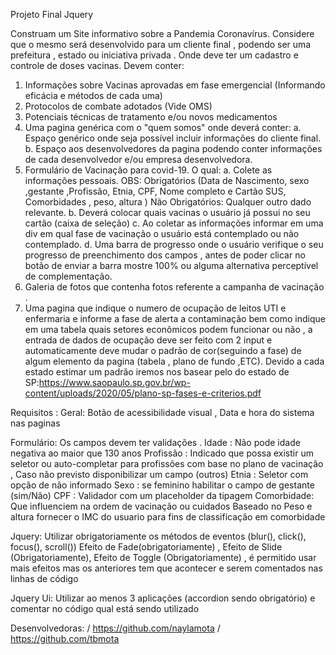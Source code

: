 Projeto Final Jquery

Construam um Site informativo sobre a Pandemia Coronavírus.
Considere que o mesmo será desenvolvido para um cliente final , podendo ser uma prefeitura , estado ou iniciativa privada . Onde deve ter um cadastro e controle de doses vacinas. Devem conter:

1. Informações sobre Vacinas aprovadas em fase emergencial (Informando eficácia e métodos de cada uma)
2. Protocolos de combate adotados (Vide OMS)
3. Potenciais técnicas de tratamento e/ou novos medicamentos
4. Uma pagina genérica com o "quem somos" onde deverá conter:
     a. Espaço genérico onde seja possível incluir informações do cliente final.
     b. Espaço aos desenvolvedores da pagina podendo conter informações de cada desenvolvedor
     e/ou empresa desenvolvedora.
5. Formulário de Vacinação para covid-19. O qual:
     a. Colete as informações pessoais.
     OBS: Obrigatórios (Data de Nascimento, sexo ,gestante ,Profissão, Etnia, CPF, Nome completo e              Cartão SUS, Comorbidades , peso, altura )
     Não Obrigatórios: Qualquer outro dado relevante.
     b. Deverá colocar quais vacinas o usuário já possui no seu cartão (caixa de seleção)
     c. Ao coletar as informações informar em uma div em qual fase de vacinação o usuário está
contemplado ou não contemplado.
      d. Uma barra de progresso onde o usuário verifique o seu progresso de preenchimento dos
campos , antes de poder clicar no botão de enviar a barra mostre 100% ou alguma alternativa
perceptível de complementação.
6. Galeria de fotos que contenha fotos referente a campanha de vacinação .
7. Uma pagina que indique o numero de ocupação de leitos UTI e enfermaria e informe a fase de alerta a contaminação bem como indique em uma tabela quais setores econômicos podem funcionar ou não , a entrada de dados de ocupação deve ser feito com 2 input e automaticamente deve mudar o padrão de cor(seguindo a fase) de algum elemento da pagina (tabela , plano de fundo ,ETC). Devido a cada estado estimar um padrão iremos nos basear pelo do estado de SP:https://www.saopaulo.sp.gov.br/wp-content/uploads/2020/05/plano-sp-fases-e-criterios.pdf

Requisitos :
Geral: Botão de acessibilidade visual , Data e hora do sistema nas paginas

Formulário: Os campos devem ter validações .
Idade : Não pode idade negativa ao maior que 130 anos
Profissão : Indicado que possa existir um seletor ou auto-completar para profissões com base no
plano de vacinação , Caso não previsto disponibilizar um campo (outros)
Etnia : Seletor com opção de não informado
Sexo : se feminino habilitar o campo de gestante (sim/Não)
CPF : Validador com um placeholder da tipagem
Comorbidade: Que influenciem na ordem de vacinação ou cuidados
Baseado no Peso e altura fornecer o IMC do usuario para fins de classificação em comorbidade

Jquery: Utilizar obrigatoriamente os métodos de eventos (blur(), click(), focus(), scroll())
Efeito de Fade(obrigatoriamente) , Efeito de Slide (Obrigatoriamente), Efeito de Toggle (Obrigatoriamente) , é permitido usar mais efeitos mas os anteriores tem que acontecer e serem comentados nas linhas de código

Jquery Ui: Utilizar ao menos 3 aplicações (accordion sendo obrigatório) e comentar no código qual está sendo utilizado 

Desenvolvedoras: / https://github.com/naylamota / https://github.com/tbmota